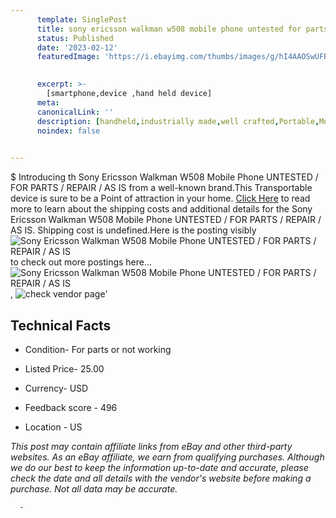 ```yaml
---
      template: SinglePost
      title: sony ericsson walkman w508 mobile phone untested for parts repair as is
      status: Published
      date: '2023-02-12'
      featuredImage: 'https://i.ebayimg.com/thumbs/images/g/hI4AAOSwUFBjwa1e/s-l225.jpg'
       

      excerpt: >-
        [smartphone,device ,hand held device]
      meta:
      canonicalLink: ''
      description: [handheld,industrially made,well crafted,Portable,Mobile,Compact,Convenient,Lightweight,Maneuverable,Man-portable,Miniature,Carriable,Hand-held,Light,Holdable,Transportable,Mobile device,Pocket-sized,On-the-go,Wireless,Cordless,Compact size,Convenient size, smartphone,device ,hand held device]
      noindex: false
      

---
```

$
      Introducing th Sony Ericsson Walkman W508 Mobile Phone UNTESTED / FOR PARTS / REPAIR / AS IS from a well-known brand.This Transportable device  is sure to be a Point of attraction  in your home. [Click Here](https://www.ebay.com/itm/364122899360?hash=item54c76a83a0%3Ag%3AhI4AAOSwUFBjwa1e&mkevt=1&mkcid=1&mkrid=711-53200-19255-0&campid=%253CePNCampaignId%253E&customid=%253CreferenceId%253E&toolid=10049) to read more to learn about the shipping costs and additional details for the Sony Ericsson Walkman W508 Mobile Phone UNTESTED / FOR PARTS / REPAIR / AS IS. Shipping cost is undefined.Here is the posting visibly ![Sony Ericsson Walkman W508 Mobile Phone UNTESTED / FOR PARTS / REPAIR / AS IS](https://i.ebayimg.com/thumbs/images/g/hI4AAOSwUFBjwa1e/s-l225.jpg) to check out more postings here... ![Sony Ericsson Walkman W508 Mobile Phone UNTESTED / FOR PARTS / REPAIR / AS IS](https://i.ebayimg.com/images/g/hI4AAOSwUFBjwa1e/s-l1200.jpg), ![check vendor page](https://origin-galleryplus.ebayimg.com/ws/web/364122899360_2_0_1/225x225.jpg)'

      

 ## Technical Facts 



     
      

 - Condition- For parts or not working 


      

 - Listed Price- 25.00 


      

 - Currency- USD 


      

 - Feedback score - 496 


      

 - Location - US 


      
      

 *_This post may contain affiliate links from eBay and other third-party websites. As an eBay affiliate, we earn from qualifying purchases. Although we do our best to keep the information up-to-date and accurate, please check the date and all details with the vendor's website before making a purchase. Not all data may be accurate._*




      -
